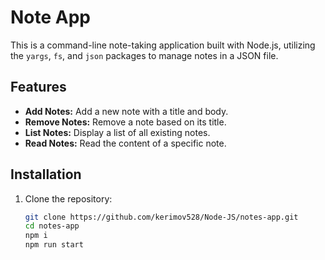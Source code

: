 # Note App

This is a command-line note-taking application built with Node.js, utilizing the `yargs`, `fs`, and `json` packages to manage notes in a JSON file.

## Features

- **Add Notes:** Add a new note with a title and body.
- **Remove Notes:** Remove a note based on its title.
- **List Notes:** Display a list of all existing notes.
- **Read Notes:** Read the content of a specific note.

## Installation

1. Clone the repository:
   ```bash
   git clone https://github.com/kerimov528/Node-JS/notes-app.git
   cd notes-app
   npm i 
   npm run start

